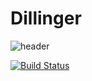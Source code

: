 # Dillinger

![header](https://capsule-render.vercel.app/api?type=wave&color=auto&height=300&section=header&text=capsule%20render&fontSize=90)

[![Build Status](https://travis-ci.org/joemccann/dillinger.svg?branch=master)](https://travis-ci.org/joemccann/dillinger)

<!--
**kangjjun/kangjjun** is a ✨ _special_ ✨ repository because its `README.md` (this file) appears on your GitHub profile.

Here are some ideas to get you started:



- 🔭 I’m currently working on ...
- 🌱 I’m currently learning ...
- 👯 I’m looking to collaborate on ...
- 🤔 I’m looking for help with ...
- 💬 Ask me about ...
- 📫 How to reach me: ...
- 😄 Pronouns: ...
- ⚡ Fun fact: ...
-->

